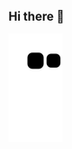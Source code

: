 ## Hi there 👋

<!-- ## Contributions:
### Snake: -->
![snake gif](https://github.com/Duc-Anh-Ho/Duc-Anh-Ho/blob/output/github-contribution-grid-snake.svg)

<!-- <picture>
  <source media="(prefers-color-scheme: dark)" srcset="" />
  <source media="(prefers-color-scheme: light)" srcset="https://github.com/Duc-Anh-Ho/Duc-Anh-Ho/blob/output/github-contribution-grid-snake.gif" />
  <img alt="contributions-snake" src="https://github.com/Duc-Anh-Ho/Duc-Anh-Ho/blob/output/github-contribution-grid-snake.gif" />
</picture> -->

<!--
**Duc-Anh-Ho/Duc-Anh-Ho** is a ✨ _special_ ✨ repository because its `README.md` (this file) appears on your GitHub profile.

Here are some ideas to get you started:

- 🔭 I’m currently working on ...
- 🌱 I’m currently learning ...
- 👯 I’m looking to collaborate on ...
- 🤔 I’m looking for help with ...
- 💬 Ask me about ...
- 📫 How to reach me: ...
- 😄 Pronouns: ...
- ⚡ Fun fact: ...
-->
